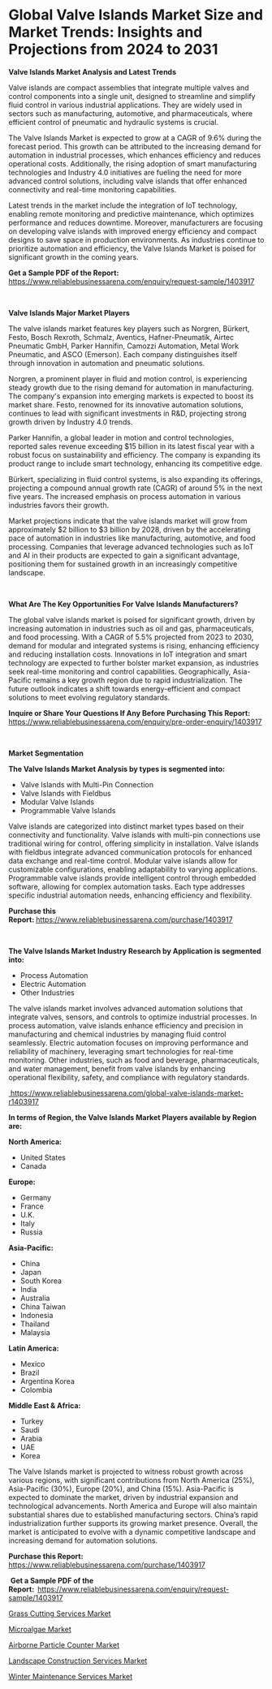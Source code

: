 <p><h1>Global Valve Islands Market Size and Market Trends: Insights and Projections from 2024 to 2031</h1></p><p><strong>Valve Islands Market Analysis and Latest Trends</strong></p>
<p><p>Valve islands are compact assemblies that integrate multiple valves and control components into a single unit, designed to streamline and simplify fluid control in various industrial applications. They are widely used in sectors such as manufacturing, automotive, and pharmaceuticals, where efficient control of pneumatic and hydraulic systems is crucial.</p><p>The Valve Islands Market is expected to grow at a CAGR of 9.6% during the forecast period. This growth can be attributed to the increasing demand for automation in industrial processes, which enhances efficiency and reduces operational costs. Additionally, the rising adoption of smart manufacturing technologies and Industry 4.0 initiatives are fueling the need for more advanced control solutions, including valve islands that offer enhanced connectivity and real-time monitoring capabilities.</p><p>Latest trends in the market include the integration of IoT technology, enabling remote monitoring and predictive maintenance, which optimizes performance and reduces downtime. Moreover, manufacturers are focusing on developing valve islands with improved energy efficiency and compact designs to save space in production environments. As industries continue to prioritize automation and efficiency, the Valve Islands Market is poised for significant growth in the coming years.</p></p>
<p><strong>Get a Sample PDF of the Report:&nbsp;</strong> <a href="https://www.reliablebusinessarena.com/enquiry/request-sample/1403917?utm_campaign=1579&utm_medium=2&utm_source=Github&utm_content=ia&utm_term=23102024&utm_id=valve-islands">https://www.reliablebusinessarena.com/enquiry/request-sample/1403917</a></p>
<p>&nbsp;</p>
<p><strong>Valve Islands Major Market Players</strong></p>
<p><p>The valve islands market features key players such as Norgren, Bürkert, Festo, Bosch Rexroth, Schmalz, Aventics, Hafner-Pneumatik, Airtec Pneumatic GmbH, Parker Hannifin, Camozzi Automation, Metal Work Pneumatic, and ASCO (Emerson). Each company distinguishes itself through innovation in automation and pneumatic solutions.</p><p>Norgren, a prominent player in fluid and motion control, is experiencing steady growth due to the rising demand for automation in manufacturing. The company's expansion into emerging markets is expected to boost its market share. Festo, renowned for its innovative automation solutions, continues to lead with significant investments in R&D, projecting strong growth driven by Industry 4.0 trends.</p><p>Parker Hannifin, a global leader in motion and control technologies, reported sales revenue exceeding $15 billion in its latest fiscal year with a robust focus on sustainability and efficiency. The company is expanding its product range to include smart technology, enhancing its competitive edge. </p><p>Bürkert, specializing in fluid control systems, is also expanding its offerings, projecting a compound annual growth rate (CAGR) of around 5% in the next five years. The increased emphasis on process automation in various industries favors their growth.</p><p>Market projections indicate that the valve islands market will grow from approximately $2 billion to $3 billion by 2028, driven by the accelerating pace of automation in industries like manufacturing, automotive, and food processing. Companies that leverage advanced technologies such as IoT and AI in their products are expected to gain a significant advantage, positioning them for sustained growth in an increasingly competitive landscape.</p></p>
<p>&nbsp;</p>
<p><strong>What Are The Key Opportunities For Valve Islands Manufacturers?</strong></p>
<p><p>The global valve islands market is poised for significant growth, driven by increasing automation in industries such as oil and gas, pharmaceuticals, and food processing. With a CAGR of 5.5% projected from 2023 to 2030, demand for modular and integrated systems is rising, enhancing efficiency and reducing installation costs. Innovations in IoT integration and smart technology are expected to further bolster market expansion, as industries seek real-time monitoring and control capabilities. Geographically, Asia-Pacific remains a key growth region due to rapid industrialization. The future outlook indicates a shift towards energy-efficient and compact solutions to meet evolving regulatory standards.</p></p>
<p><strong>Inquire or Share Your Questions If Any Before Purchasing This Report:</strong> <a href="https://www.reliablebusinessarena.com/enquiry/pre-order-enquiry/1403917?utm_campaign=1579&utm_medium=2&utm_source=Github&utm_content=ia&utm_term=23102024&utm_id=valve-islands">https://www.reliablebusinessarena.com/enquiry/pre-order-enquiry/1403917</a></p>
<p>&nbsp;</p>
<p><strong>Market Segmentation</strong></p>
<p><strong>The Valve Islands Market Analysis by types is segmented into:</strong></p>
<p><ul><li>Valve Islands with Multi-Pin Connection</li><li>Valve Islands with Fieldbus</li><li>Modular Valve Islands</li><li>Programmable Valve Islands</li></ul></p>
<p><p>Valve islands are categorized into distinct market types based on their connectivity and functionality. Valve islands with multi-pin connections use traditional wiring for control, offering simplicity in installation. Valve islands with fieldbus integrate advanced communication protocols for enhanced data exchange and real-time control. Modular valve islands allow for customizable configurations, enabling adaptability to varying applications. Programmable valve islands provide intelligent control through embedded software, allowing for complex automation tasks. Each type addresses specific industrial automation needs, enhancing efficiency and flexibility.</p></p>
<p><strong>Purchase this Report:&nbsp;</strong><a href="https://www.reliablebusinessarena.com/purchase/1403917?utm_campaign=1579&utm_medium=2&utm_source=Github&utm_content=ia&utm_term=23102024&utm_id=valve-islands">https://www.reliablebusinessarena.com/purchase/1403917</a></p>
<p>&nbsp;</p>
<p><strong>The Valve Islands Market Industry Research by Application is segmented into:</strong></p>
<p><ul><li>Process Automation</li><li>Electric Automation</li><li>Other Industries</li></ul></p>
<p><p>The valve islands market involves advanced automation solutions that integrate valves, sensors, and controls to optimize industrial processes. In process automation, valve islands enhance efficiency and precision in manufacturing and chemical industries by managing fluid control seamlessly. Electric automation focuses on improving performance and reliability of machinery, leveraging smart technologies for real-time monitoring. Other industries, such as food and beverage, pharmaceuticals, and water management, benefit from valve islands by enhancing operational flexibility, safety, and compliance with regulatory standards.</p></p>
<p><a href="https://www.reliablebusinessarena.com/global-valve-islands-market-r1403917?utm_campaign=1579&utm_medium=2&utm_source=Github&utm_content=ia&utm_term=23102024&utm_id=valve-islands">&nbsp;https://www.reliablebusinessarena.com/global-valve-islands-market-r1403917</a></p>
<p><strong>In terms of Region, the Valve Islands Market Players available by Region are:</strong></p>
<p>
    <p> <strong> North America: </strong>
        <ul>
            <li>United States</li>
            <li>Canada</li>
        </ul>
        </p> 
    <p> <strong> Europe: </strong>
        <ul>
            <li>Germany</li>
            <li>France</li>
            <li>U.K.</li>
            <li>Italy</li>
            <li>Russia</li>
        </ul>
        </p> 
    <p> <strong> Asia-Pacific: </strong>
        <ul>
            <li>China</li>
            <li>Japan</li>
            <li>South Korea</li>
            <li>India</li>
            <li>Australia</li>
            <li>China Taiwan</li>
            <li>Indonesia</li>
            <li>Thailand</li>
            <li>Malaysia</li>
        </ul>
        </p> 
    <p> <strong> Latin America: </strong>
        <ul>
            <li>Mexico</li>
            <li>Brazil</li>
            <li>Argentina Korea</li>
            <li>Colombia</li>
        </ul>
        </p> 
    <p> <strong> Middle East & Africa: </strong>
        <ul>
            <li>Turkey</li>
            <li>Saudi</li>
            <li>Arabia</li>
            <li>UAE</li>
            <li>Korea</li>
        </ul>
    </p>
    </p>
<p><p>The Valve Islands market is projected to witness robust growth across various regions, with significant contributions from North America (25%), Asia-Pacific (30%), Europe (20%), and China (15%). Asia-Pacific is expected to dominate the market, driven by industrial expansion and technological advancements. North America and Europe will also maintain substantial shares due to established manufacturing sectors. China’s rapid industrialization further supports its growing market presence. Overall, the market is anticipated to evolve with a dynamic competitive landscape and increasing demand for automation solutions.</p></p>
<p><strong>Purchase this Report: </strong><a href="https://www.reliablebusinessarena.com/purchase/1403917?utm_campaign=1579&utm_medium=2&utm_source=Github&utm_content=ia&utm_term=23102024&utm_id=valve-islands">https://www.reliablebusinessarena.com/purchase/1403917</a></p>
<p>&nbsp;<strong>Get a Sample PDF of the Report:&nbsp;&nbsp;</strong><a href="https://www.reliablebusinessarena.com/enquiry/request-sample/1403917?utm_campaign=1579&utm_medium=2&utm_source=Github&utm_content=ia&utm_term=23102024&utm_id=valve-islands">https://www.reliablebusinessarena.com/enquiry/request-sample/1403917</a></p>
<p><strong></strong></p>
<p><p><a href="https://www.linkedin.com/pulse/grass-cutting-services-market-research-report-exploring-size-revenue-yxy0c?utm_campaign=1579&utm_medium=2&utm_source=Github&utm_content=ia&utm_term=23102024&utm_id=valve-islands">Grass Cutting Services Market</a></p><p><a href="https://www.linkedin.com/pulse/microalgae-market-regional-outlook-competition-2024-2031-qzcgf?utm_campaign=1579&utm_medium=2&utm_source=Github&utm_content=ia&utm_term=23102024&utm_id=valve-islands">Microalgae Market</a></p><p><a href="https://issuu.com/reportprime-2/docs/airborne-particle-counter-market-si_ccd29fb7b7d5be?utm_campaign=1579&utm_medium=2&utm_source=Github&utm_content=ia&utm_term=23102024&utm_id=valve-islands">Airborne Particle Counter Market</a></p><p><a href="https://www.linkedin.com/pulse/exploring-landscape-construction-services-market-strategic-insights-8nuxc?utm_campaign=1579&utm_medium=2&utm_source=Github&utm_content=ia&utm_term=23102024&utm_id=valve-islands">Landscape Construction Services Market</a></p><p><a href="https://www.linkedin.com/pulse/global-winter-maintenance-services-market-opportunities-forecast-kjroc?utm_campaign=1579&utm_medium=2&utm_source=Github&utm_content=ia&utm_term=23102024&utm_id=valve-islands">Winter Maintenance Services Market</a></p></p>